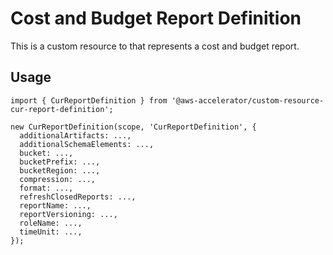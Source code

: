 # Cost and Budget Report Definition

This is a custom resource to that represents a cost and budget report.

## Usage

    import { CurReportDefinition } from '@aws-accelerator/custom-resource-cur-report-definition';

    new CurReportDefinition(scope, 'CurReportDefinition', {
      additionalArtifacts: ...,
      additionalSchemaElements: ...,
      bucket: ...,
      bucketPrefix: ...,
      bucketRegion: ...,
      compression: ...,
      format: ...,
      refreshClosedReports: ...,
      reportName: ...,
      reportVersioning: ...,
      roleName: ...,
      timeUnit: ...,
    });
